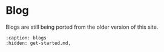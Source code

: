 # Blog

Blogs are still being ported from the older version of this site.


```{toctree}
:caption: blogs
:hidden: get-started.md,
```

